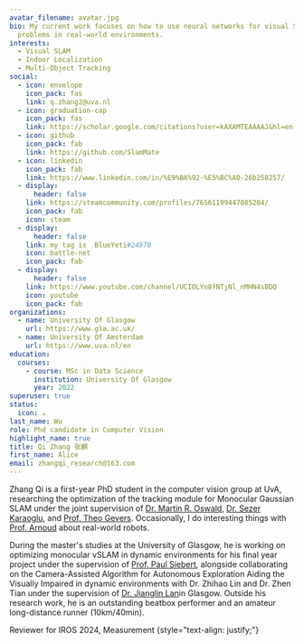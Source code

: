 ```yaml
---
avatar_filename: avatar.jpg
bio: My current work focuses on how to use neural networks for visual SLAM
  problems in real-world environments.
interests:
  - Visual SLAM
  - Indoor Localization
  - Multi-Object Tracking
social:
  - icon: envelope
    icon_pack: fas
    link: q.zhang2@uva.nl
  - icon: graduation-cap
    icon_pack: fas
    link: https://scholar.google.com/citations?user=kAXAMTEAAAAJ&hl=en
  - icon: github
    icon_pack: fab
    link: https://github.com/SlamMate
  - icon: linkedin
    icon_pack: fab
    link: https://www.linkedin.com/in/%E9%BA%92-%E5%BC%A0-26b258257/
  - display:
      header: false
    link: https://steamcommunity.com/profiles/76561199447085284/
    icon_pack: fab
    icon: steam
  - display:
      header: false
    link: my tag is  BlueYeti#24970
    icon: battle-net
    icon_pack: fab
  - display:
      header: false
    link: https://www.youtube.com/channel/UCIOLYn8fNTjNl_nMHN4sBDQ
    icon: youtube
    icon_pack: fab
organizations:
  - name: University Of Glasgow
    url: https://www.gla.ac.uk/
  - name: University Of Amsterdam
    url: https://www.uva.nl/en
education:
  courses:
    - course: MSc in Data Science
      institution: University Of Glasgow
      year: 2022
superuser: true
status:
  icon: ☕️
last_name: Wu
role: Phd candidate in Computer Vision
highlight_name: true
title: Qi Zhang 张麒
first_name: Alice
email: zhangqi_research@163.com
---
```

Zhang Qi is a first-year PhD student in the computer vision group at UvA, researching the optimization of the tracking module for Monocular Gaussian SLAM under the joint supervision of [Dr. Martin R. Oswald](https://scholar.google.de/citations?user=biytQP8AAAAJ&hl=en), [Dr. Sezer Karaoglu](https://karaoglusezer.github.io/), and [Prof. Theo Gevers](https://scholar.google.com/citations?user=yqsvxQgAAAAJ&hl=en). Occasionally, I do interesting things with [Prof. Arnoud](https://staff.fnwi.uva.nl/a.visser/) about real-world robots.

During the master's studies at the University of Glasgow, he is working on optimizing monocular vSLAM in dynamic environments for his final year project under the supervision of [Prof. Paul Siebert](https://www.gla.ac.uk/schools/computing/staff/paulsiebert/), alongside collaborating on the Camera-Assisted Algorithm for Autonomous Exploration Aiding the Visually Impaired in dynamic environments with Dr. Zhihao Lin and Dr. Zhen Tian under the supervision of [Dr. Jianglin Lan](https://www.gla.ac.uk/schools/engineering/staff/jianglinlan/)in Glasgow. Outside his research work, he is an outstanding beatbox performer and an amateur long-distance runner (10km/40min).

Reviewer for IROS 2024, Measurement
{style="text-align: justify;"}
